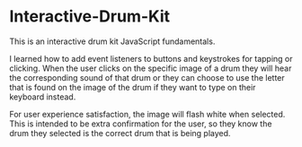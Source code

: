 # Interactive-Drum-Kit

This is an interactive drum kit  JavaScript fundamentals. 

I learned how to add event listeners to buttons and keystrokes for tapping or clicking. When the user clicks on the specific image of a drum they will hear the corresponding sound of that drum or they can choose to use the letter that is found on the image of the drum if they want to type on their keyboard instead. 

For user experience satisfaction, the image will flash white when selected. This is intended to be extra confirmation for the user, so they know the drum they selected is the correct drum that is being played.
